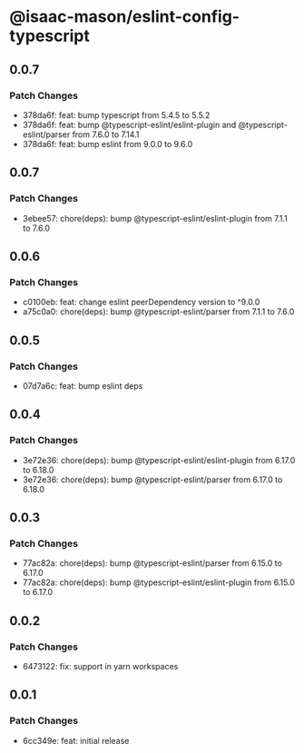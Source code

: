 # @isaac-mason/eslint-config-typescript

## 0.0.7

### Patch Changes

-   378da6f: feat: bump typescript from 5.4.5 to 5.5.2
-   378da6f: feat: bump @typescript-eslint/eslint-plugin and @typescript-eslint/parser from 7.6.0 to 7.14.1
-   378da6f: feat: bump eslint from 9.0.0 to 9.6.0

## 0.0.7

### Patch Changes

-   3ebee57: chore(deps): bump @typescript-eslint/eslint-plugin from 7.1.1 to 7.6.0

## 0.0.6

### Patch Changes

-   c0100eb: feat: change eslint peerDependency version to ^9.0.0
-   a75c0a0: chore(deps): bump @typescript-eslint/parser from 7.1.1 to 7.6.0

## 0.0.5

### Patch Changes

-   07d7a6c: feat: bump eslint deps

## 0.0.4

### Patch Changes

-   3e72e36: chore(deps): bump @typescript-eslint/eslint-plugin from 6.17.0 to 6.18.0
-   3e72e36: chore(deps): bump @typescript-eslint/parser from 6.17.0 to 6.18.0

## 0.0.3

### Patch Changes

-   77ac82a: chore(deps): bump @typescript-eslint/parser from 6.15.0 to 6.17.0
-   77ac82a: chore(deps): bump @typescript-eslint/eslint-plugin from 6.15.0 to 6.17.0

## 0.0.2

### Patch Changes

-   6473122: fix: support in yarn workspaces

## 0.0.1

### Patch Changes

-   6cc349e: feat: initial release
